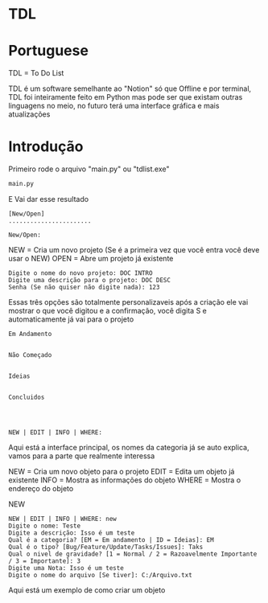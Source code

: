 # TDL 

# Portuguese

TDL = To Do List

TDL é um software semelhante ao "Notion" só que Offline e por terminal, TDL foi inteiramente feito em Python mas pode ser que existam outras linguagens no meio, no futuro terá uma interface gráfica e mais atualizações

# Introdução

Primeiro rode o arquivo "main.py" ou "tdlist.exe"

```cmd
main.py
```
E Vai dar esse resultado

```
[New/Open]
.......................

New/Open:
```

NEW = Cria um novo projeto (Se é a primeira vez que você entra você deve usar o NEW) 
OPEN = Abre um projeto já existente

```
Digite o nome do novo projeto: DOC INTRO
Digite uma descrição para o projeto: DOC DESC
Senha (Se não quiser não digite nada): 123
```

Essas três opções são totalmente personalizaveis
após a criação ele vai mostrar o que você digitou e a confirmação, você digita S e automaticamente já vai para o projeto

```
Em Andamento


Não Começado


Ideias


Concluidos




NEW | EDIT | INFO | WHERE: 
```
Aqui está a interface principal, os nomes da categoria já se auto explica, vamos para a parte que realmente interessa

NEW = Cria um novo objeto para o projeto
EDIT = Edita um objeto já existente
INFO = Mostra as informações do objeto
WHERE = Mostra o endereço do objeto 


NEW

```
NEW | EDIT | INFO | WHERE: new
Digite o nome: Teste
Digite a descrição: Isso é um teste
Qual é a categoria? [EM = Em andamento | ID = Ideias]: EM
Qual é o tipo? [Bug/Feature/Update/Tasks/Issues]: Taks
Qual o nivel de gravidade? [1 = Normal / 2 = Razoavelmente Importante / 3 = Importante]: 3
Digite uma Nota: Isso é um teste
Digite o nome do arquivo [Se tiver]: C:/Arquivo.txt
```
Aqui está um exemplo de como criar um objeto
